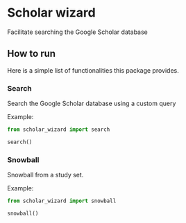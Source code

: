 # Scholar wizard

Facilitate searching the Google Scholar database

## How to run

Here is a simple list of functionalities this package provides.

### Search

Search the Google Scholar database using a custom query

Example:

```python
from scholar_wizard import search

search()
```

### Snowball

Snowball from a study set.

Example:

```python
from scholar_wizard import snowball

snowball()
```
